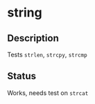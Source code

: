 # string

## Description

Tests `strlen`, `strcpy`, `strcmp`

## Status

Works, needs test on `strcat`

